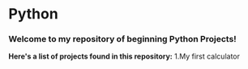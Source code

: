 # Python
<H3>Welcome to my repository of beginning Python Projects!</H3>

<b>Here's a list of projects found in this repository:</b>
1.My first calculator
